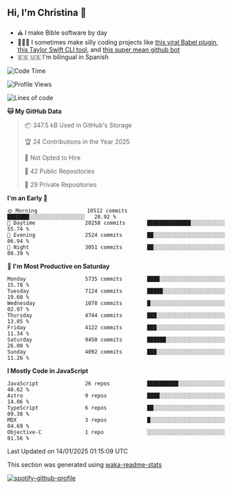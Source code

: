 ## Hi, I'm Christina 👋

- ⛪️ I make Bible software by day
- 👩🏼‍💻 I sometimes make silly coding projects like [this viral Babel plugin](https://www.instagram.com/reel/Cxvwz76vBus/), [this Taylor Swift CLI tool](https://github.com/christina-de-martinez/swift-commits), and [this super mean github bot](https://github.com/christina-de-martinez/roast-my-code)
- 🇪🇸 🇺🇸 I'm bilingual in Spanish

<!--START_SECTION:waka-->
![Code Time](http://img.shields.io/badge/Code%20Time-60%20hrs%2059%20mins-blue)

![Profile Views](http://img.shields.io/badge/Profile%20Views-12-blue)

![Lines of code](https://img.shields.io/badge/From%20Hello%20World%20I%27ve%20Written-23.4%20million%20lines%20of%20code-blue)

**🐱 My GitHub Data** 

> 📦 347.5 kB Used in GitHub's Storage 
 > 
> 🏆 24 Contributions in the Year 2025
 > 
> 🚫 Not Opted to Hire
 > 
> 📜 42 Public Repositories 
 > 
> 🔑 29 Private Repositories 
 > 
**I'm an Early 🐤** 

```text
🌞 Morning                10512 commits       ███████░░░░░░░░░░░░░░░░░░   28.92 % 
🌆 Daytime                20258 commits       ██████████████░░░░░░░░░░░   55.74 % 
🌃 Evening                2524 commits        ██░░░░░░░░░░░░░░░░░░░░░░░   06.94 % 
🌙 Night                  3051 commits        ██░░░░░░░░░░░░░░░░░░░░░░░   08.39 % 
```
📅 **I'm Most Productive on Saturday** 

```text
Monday                   5735 commits        ████░░░░░░░░░░░░░░░░░░░░░   15.78 % 
Tuesday                  7124 commits        █████░░░░░░░░░░░░░░░░░░░░   19.60 % 
Wednesday                1078 commits        █░░░░░░░░░░░░░░░░░░░░░░░░   02.97 % 
Thursday                 4744 commits        ███░░░░░░░░░░░░░░░░░░░░░░   13.05 % 
Friday                   4122 commits        ███░░░░░░░░░░░░░░░░░░░░░░   11.34 % 
Saturday                 9450 commits        ██████░░░░░░░░░░░░░░░░░░░   26.00 % 
Sunday                   4092 commits        ███░░░░░░░░░░░░░░░░░░░░░░   11.26 % 
```


**I Mostly Code in JavaScript** 

```text
JavaScript               26 repos            ██████████░░░░░░░░░░░░░░░   40.62 % 
Astro                    9 repos             ████░░░░░░░░░░░░░░░░░░░░░   14.06 % 
TypeScript               6 repos             ██░░░░░░░░░░░░░░░░░░░░░░░   09.38 % 
MDX                      3 repos             █░░░░░░░░░░░░░░░░░░░░░░░░   04.69 % 
Objective-C              1 repo              ░░░░░░░░░░░░░░░░░░░░░░░░░   01.56 % 
```




 Last Updated on 14/01/2025 01:15:09 UTC
<!--END_SECTION:waka-->

This section was generated using [waka-readme-stats](https://github.com/anmol098/waka-readme-stats)

[![spotify-github-profile](https://spotify-github-profile.kittinanx.com/api/view?uid=1228436873&cover_image=true&theme=default&show_offline=false&background_color=121212&interchange=false&bar_color=53b14f&bar_color_cover=false)](https://spotify-github-profile.kittinanx.com/api/view?uid=1228436873&redirect=true)